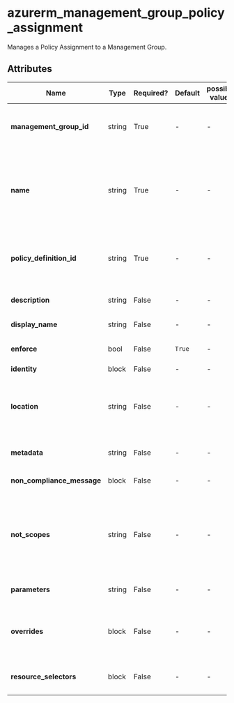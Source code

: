 # azurerm_management_group_policy_assignment

Manages a Policy Assignment to a Management Group.

## Attributes

| Name | Type | Required? | Default  | possible values | Description |
| ---- | ---- | --------- | -------- | ----------- | ----------- |
| **management_group_id** | string | True | -  |  -  | The ID of the Management Group. Changing this forces a new Policy Assignment to be created. | 
| **name** | string | True | -  |  -  | The name which should be used for this Policy Assignment. Possible values must be between 3 and 24 characters in length. Changing this forces a new Policy Assignment to be created. | 
| **policy_definition_id** | string | True | -  |  -  | The ID of the Policy Definition or Policy Definition Set. Changing this forces a new Policy Assignment to be created. | 
| **description** | string | False | -  |  -  | A description which should be used for this Policy Assignment. | 
| **display_name** | string | False | -  |  -  | The Display Name for this Policy Assignment. | 
| **enforce** | bool | False | `True`  |  -  | Specifies if this Policy should be enforced or not? Defaults to `true`. | 
| **identity** | block | False | -  |  -  | An `identity` block. | 
| **location** | string | False | -  |  -  | The Azure Region where the Policy Assignment should exist. Changing this forces a new Policy Assignment to be created. | 
| **metadata** | string | False | -  |  -  | A JSON mapping of any Metadata for this Policy. | 
| **non_compliance_message** | block | False | -  |  -  | One or more `non_compliance_message` blocks. | 
| **not_scopes** | string | False | -  |  -  | Specifies a list of Resource Scopes (for example a Subscription, or a Resource Group) within this Management Group which are excluded from this Policy. | 
| **parameters** | string | False | -  |  -  | A JSON mapping of any Parameters for this Policy. | 
| **overrides** | block | False | -  |  -  | One or more `overrides` blocks. More detail about `overrides` and `resource_selectors` see [policy assignment structure](https://learn.microsoft.com/en-us/azure/governance/policy/concepts/assignment-structure#resource-selectors-preview) | 
| **resource_selectors** | block | False | -  |  -  | One or more `resource_selectors` blocks to filter polices by resource properties. | 

